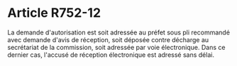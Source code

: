 # Article R752-12

<p>La demande d'autorisation est soit adressée au préfet sous pli recommandé avec demande d'avis de réception, soit déposée contre décharge au secrétariat de la commission, soit adressée par voie électronique. Dans ce dernier cas, l'accusé de réception électronique est adressé sans délai. </p>